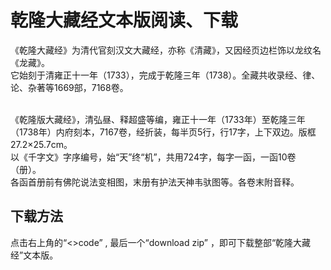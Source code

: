 # 乾隆大藏经文本版阅读、下载
《乾隆大藏经》为清代官刻汉文大藏经，亦称《清藏》，又因经页边栏饰以龙纹名《龙藏》。<br>
它始刻于清雍正十一年（1733），完成于乾隆三年（1738）。全藏共收录经、律、论、杂著等1669部，7168卷。<br><br>

《乾隆版大藏经》，清弘昼、释超盛等编，雍正十一年（1733年）至乾隆三年（1738年）内府刻本，7167卷，经折装，每半页5行，行17字，上下双边。版框27.2×25.7cm。<br>
以《千字文》字序编号，始“天”终“机”，共用724字，每字一函，一函10卷（册）。<br>
各函首册前有佛陀说法变相图，末册有护法天神韦驮图等。各卷末附音释。<br>
## 下载方法
点击右上角的“<>code” , 最后一个“download zip” ，即可下载整部“乾隆大藏经”文本版。
